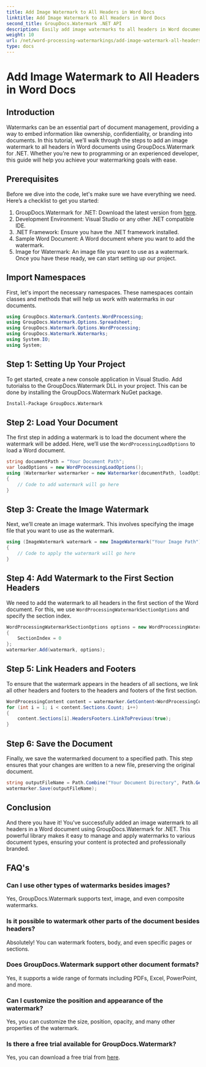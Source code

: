 ```yaml
---
title: Add Image Watermark to All Headers in Word Docs
linktitle: Add Image Watermark to All Headers in Word Docs
second_title: GroupDocs.Watermark .NET API
description: Easily add image watermarks to all headers in Word documents using GroupDocs.Watermark for .NET. Follow our step-by-step guide with detailed code examples.
weight: 10
url: /net/word-processing-watermarkings/add-image-watermark-all-headers-word-docs/
type: docs
---
```

# Add Image Watermark to All Headers in Word Docs

## Introduction
Watermarks can be an essential part of document management, providing a way to embed information like ownership, confidentiality, or branding into documents. In this tutorial, we’ll walk through the steps to add an image watermark to all headers in Word documents using GroupDocs.Watermark for .NET. Whether you're new to programming or an experienced developer, this guide will help you achieve your watermarking goals with ease.
## Prerequisites
Before we dive into the code, let's make sure we have everything we need. Here’s a checklist to get you started:
1. GroupDocs.Watermark for .NET: Download the latest version from [here](https://releases.groupdocs.com/Watermark/net/).
2. Development Environment: Visual Studio or any other .NET compatible IDE.
3. .NET Framework: Ensure you have the .NET framework installed.
4. Sample Word Document: A Word document where you want to add the watermark.
5. Image for Watermark: An image file you want to use as a watermark.
Once you have these ready, we can start setting up our project.
## Import Namespaces
First, let's import the necessary namespaces. These namespaces contain classes and methods that will help us work with watermarks in our documents.
```csharp
using GroupDocs.Watermark.Contents.WordProcessing;
using GroupDocs.Watermark.Options.Spreadsheet;
using GroupDocs.Watermark.Options.WordProcessing;
using GroupDocs.Watermark.Watermarks;
using System.IO;
using System;
```
## Step 1: Setting Up Your Project
To get started, create a new console application in Visual Studio. Add tutorialss to the GroupDocs.Watermark DLL in your project. This can be done by installing the GroupDocs.Watermark NuGet package.
```bash
Install-Package GroupDocs.Watermark
```
## Step 2: Load Your Document
The first step in adding a watermark is to load the document where the watermark will be added. Here, we’ll use the `WordProcessingLoadOptions` to load a Word document.
```csharp
string documentPath = "Your Document Path";
var loadOptions = new WordProcessingLoadOptions();
using (Watermarker watermarker = new Watermarker(documentPath, loadOptions))
{
    // Code to add watermark will go here
}
```
## Step 3: Create the Image Watermark
Next, we’ll create an image watermark. This involves specifying the image file that you want to use as the watermark.
```csharp
using (ImageWatermark watermark = new ImageWatermark("Your Image Path"))
{
    // Code to apply the watermark will go here
}
```
## Step 4: Add Watermark to the First Section Headers
We need to add the watermark to all headers in the first section of the Word document. For this, we use `WordProcessingWatermarkSectionOptions` and specify the section index.
```csharp
WordProcessingWatermarkSectionOptions options = new WordProcessingWatermarkSectionOptions
{
    SectionIndex = 0
};
watermarker.Add(watermark, options);
```
## Step 5: Link Headers and Footers
To ensure that the watermark appears in the headers of all sections, we link all other headers and footers to the headers and footers of the first section.
```csharp
WordProcessingContent content = watermarker.GetContent<WordProcessingContent>();
for (int i = 1; i < content.Sections.Count; i++)
{
    content.Sections[i].HeadersFooters.LinkToPrevious(true);
}
```
## Step 6: Save the Document
Finally, we save the watermarked document to a specified path. This step ensures that your changes are written to a new file, preserving the original document.
```csharp
string outputFileName = Path.Combine("Your Document Directory", Path.GetFileName(documentPath));
watermarker.Save(outputFileName);
```
## Conclusion
And there you have it! You've successfully added an image watermark to all headers in a Word document using GroupDocs.Watermark for .NET. This powerful library makes it easy to manage and apply watermarks to various document types, ensuring your content is protected and professionally branded.
## FAQ's
### Can I use other types of watermarks besides images?
Yes, GroupDocs.Watermark supports text, image, and even composite watermarks.
### Is it possible to watermark other parts of the document besides headers?
Absolutely! You can watermark footers, body, and even specific pages or sections.
### Does GroupDocs.Watermark support other document formats?
Yes, it supports a wide range of formats including PDFs, Excel, PowerPoint, and more.
### Can I customize the position and appearance of the watermark?
Yes, you can customize the size, position, opacity, and many other properties of the watermark.
### Is there a free trial available for GroupDocs.Watermark?
Yes, you can download a free trial from [here](https://releases.groupdocs.com/).
